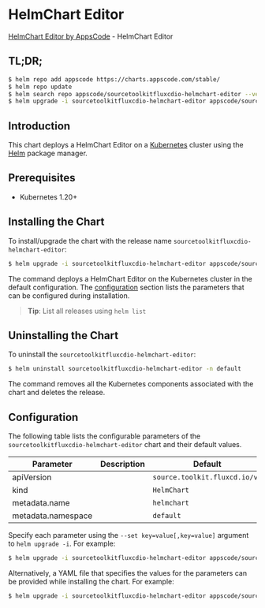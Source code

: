 # HelmChart Editor

[HelmChart Editor by AppsCode](https://appscode.com) - HelmChart Editor

## TL;DR;

```bash
$ helm repo add appscode https://charts.appscode.com/stable/
$ helm repo update
$ helm search repo appscode/sourcetoolkitfluxcdio-helmchart-editor --version=v0.21.0
$ helm upgrade -i sourcetoolkitfluxcdio-helmchart-editor appscode/sourcetoolkitfluxcdio-helmchart-editor -n default --create-namespace --version=v0.21.0
```

## Introduction

This chart deploys a HelmChart Editor on a [Kubernetes](http://kubernetes.io) cluster using the [Helm](https://helm.sh) package manager.

## Prerequisites

- Kubernetes 1.20+

## Installing the Chart

To install/upgrade the chart with the release name `sourcetoolkitfluxcdio-helmchart-editor`:

```bash
$ helm upgrade -i sourcetoolkitfluxcdio-helmchart-editor appscode/sourcetoolkitfluxcdio-helmchart-editor -n default --create-namespace --version=v0.21.0
```

The command deploys a HelmChart Editor on the Kubernetes cluster in the default configuration. The [configuration](#configuration) section lists the parameters that can be configured during installation.

> **Tip**: List all releases using `helm list`

## Uninstalling the Chart

To uninstall the `sourcetoolkitfluxcdio-helmchart-editor`:

```bash
$ helm uninstall sourcetoolkitfluxcdio-helmchart-editor -n default
```

The command removes all the Kubernetes components associated with the chart and deletes the release.

## Configuration

The following table lists the configurable parameters of the `sourcetoolkitfluxcdio-helmchart-editor` chart and their default values.

|     Parameter      | Description |                 Default                  |
|--------------------|-------------|------------------------------------------|
| apiVersion         |             | <code>source.toolkit.fluxcd.io/v1</code> |
| kind               |             | <code>HelmChart</code>                   |
| metadata.name      |             | <code>helmchart</code>                   |
| metadata.namespace |             | <code>default</code>                     |


Specify each parameter using the `--set key=value[,key=value]` argument to `helm upgrade -i`. For example:

```bash
$ helm upgrade -i sourcetoolkitfluxcdio-helmchart-editor appscode/sourcetoolkitfluxcdio-helmchart-editor -n default --create-namespace --version=v0.21.0 --set apiVersion=source.toolkit.fluxcd.io/v1
```

Alternatively, a YAML file that specifies the values for the parameters can be provided while
installing the chart. For example:

```bash
$ helm upgrade -i sourcetoolkitfluxcdio-helmchart-editor appscode/sourcetoolkitfluxcdio-helmchart-editor -n default --create-namespace --version=v0.21.0 --values values.yaml
```
